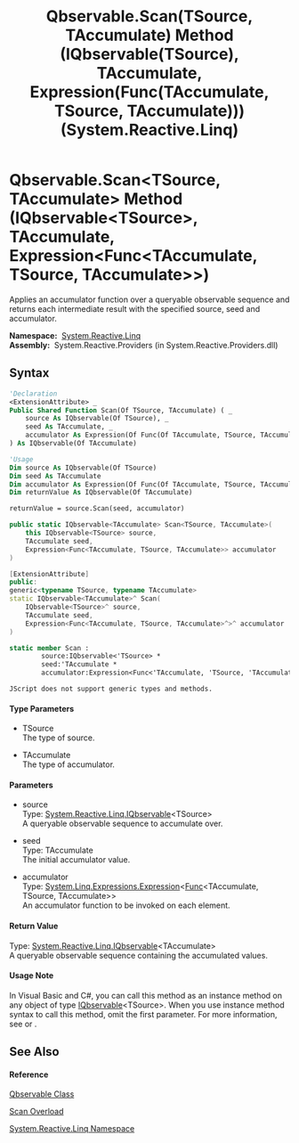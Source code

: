 ﻿---
title: Qbservable.Scan(TSource, TAccumulate) Method (IQbservable(TSource), TAccumulate, Expression(Func(TAccumulate, TSource, TAccumulate))) (System.Reactive.Linq)
TOCTitle: Scan(TSource, TAccumulate) Method (IQbservable(TSource), TAccumulate, Expression(Func(TAccumulate, TSource, TAccumulate)))
ms:assetid: M:System.Reactive.Linq.Qbservable.Scan``2(System.Reactive.Linq.IQbservable{``0},``1,System.Linq.Expressions.Expression{System.Func{``1,``0,``1}})
ms:mtpsurl: https://msdn.microsoft.com/en-us/library/Hh211903(v=VS.103)
ms:contentKeyID: 36069348
ms.date: 06/28/2011
mtps_version: v=VS.103
dev_langs:
- vb
- csharp
- c++
- fsharp
- jscript
---

# Qbservable.Scan\<TSource, TAccumulate\> Method (IQbservable\<TSource\>, TAccumulate, Expression\<Func\<TAccumulate, TSource, TAccumulate\>\>)

Applies an accumulator function over a queryable observable sequence and returns each intermediate result with the specified source, seed and accumulator.

**Namespace:**  [System.Reactive.Linq](hh211929\(v=vs.103\).md)  
**Assembly:**  System.Reactive.Providers (in System.Reactive.Providers.dll)

## Syntax

``` vb
'Declaration
<ExtensionAttribute> _
Public Shared Function Scan(Of TSource, TAccumulate) ( _
    source As IQbservable(Of TSource), _
    seed As TAccumulate, _
    accumulator As Expression(Of Func(Of TAccumulate, TSource, TAccumulate)) _
) As IQbservable(Of TAccumulate)
```

``` vb
'Usage
Dim source As IQbservable(Of TSource)
Dim seed As TAccumulate
Dim accumulator As Expression(Of Func(Of TAccumulate, TSource, TAccumulate))
Dim returnValue As IQbservable(Of TAccumulate)

returnValue = source.Scan(seed, accumulator)
```

``` csharp
public static IQbservable<TAccumulate> Scan<TSource, TAccumulate>(
    this IQbservable<TSource> source,
    TAccumulate seed,
    Expression<Func<TAccumulate, TSource, TAccumulate>> accumulator
)
```

``` c++
[ExtensionAttribute]
public:
generic<typename TSource, typename TAccumulate>
static IQbservable<TAccumulate>^ Scan(
    IQbservable<TSource>^ source, 
    TAccumulate seed, 
    Expression<Func<TAccumulate, TSource, TAccumulate>^>^ accumulator
)
```

``` fsharp
static member Scan : 
        source:IQbservable<'TSource> * 
        seed:'TAccumulate * 
        accumulator:Expression<Func<'TAccumulate, 'TSource, 'TAccumulate>> -> IQbservable<'TAccumulate> 
```

``` jscript
JScript does not support generic types and methods.
```

#### Type Parameters

  - TSource  
    The type of source.

<!-- end list -->

  - TAccumulate  
    The type of accumulator.

#### Parameters

  - source  
    Type: [System.Reactive.Linq.IQbservable](hh229328\(v=vs.103\).md)\<TSource\>  
    A queryable observable sequence to accumulate over.  

<!-- end list -->

  - seed  
    Type: TAccumulate  
    The initial accumulator value.  

<!-- end list -->

  - accumulator  
    Type: [System.Linq.Expressions.Expression](https://msdn.microsoft.com/en-us/library/Bb335710)\<[Func](https://msdn.microsoft.com/en-us/library/Bb534647)\<TAccumulate, TSource, TAccumulate\>\>  
    An accumulator function to be invoked on each element.  

#### Return Value

Type: [System.Reactive.Linq.IQbservable](hh229328\(v=vs.103\).md)\<TAccumulate\>  
A queryable observable sequence containing the accumulated values.  

#### Usage Note

In Visual Basic and C\#, you can call this method as an instance method on any object of type [IQbservable](hh229328\(v=vs.103\).md)\<TSource\>. When you use instance method syntax to call this method, omit the first parameter. For more information, see [](https://msdn.microsoft.com/en-us/library/Bb384936) or [](https://msdn.microsoft.com/en-us/library/Bb383977).

## See Also

#### Reference

[Qbservable Class](hh211693\(v=vs.103\).md)

[Scan Overload](hh244246\(v=vs.103\).md)

[System.Reactive.Linq Namespace](hh211929\(v=vs.103\).md)

